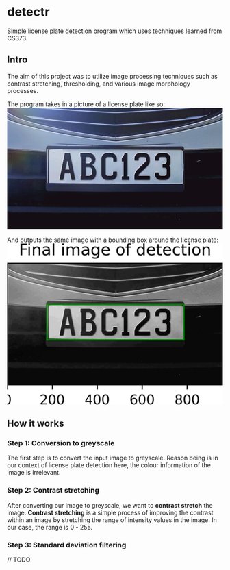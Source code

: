 # detectr
Simple license plate detection program which uses techniques learned from CS373.

## Intro
The aim of this project was to utilize image processing techniques such as contrast stretching, thresholding, and various image morphology processes.

The program takes in a picture of a license plate like so:
![example input](readme_assets/example_input.png)

And outputs the same image with a bounding box around the license plate:
![example detection](readme_assets/example_detection.png)

## How it works

### Step 1: Conversion to greyscale
The first step is to convert the input image to greyscale. Reason being is in our context of license plate detection here, the colour information of the image is irrelevant.

### Step 2: Contrast stretching
After converting our image to greyscale, we want to **contrast stretch** the image. **Contrast stretching** is a simple process of improving the contrast within an image by stretching the range of intensity values in the image. In our case, the range is 0 - 255.

### Step 3: Standard deviation filtering
// TODO